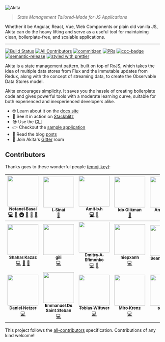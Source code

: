 ![Akita](https://s8.postimg.cc/d4m3fc9tx/image.png)
> *State Management Tailored-Made for JS Applications*

Whether it be Angular, React, Vue, Web Components or plain old vanilla JS, Akita can do the heavy lifting and serve as a useful tool for maintaining clean, boilerplate-free, and scalable applications.

<hr />

[![Build Status](https://img.shields.io/travis/datorama/akita.svg?style=flat-square)](https://travis-ci.org/datorama/akita)
[![All Contributors](https://img.shields.io/badge/all_contributors-19-orange.svg?style=flat-square)](#contributors)
[![commitizen](https://img.shields.io/badge/commitizen-friendly-brightgreen.svg?style=flat-square)]()
[![PRs](https://img.shields.io/badge/PRs-welcome-brightgreen.svg?style=flat-square)]()
[![coc-badge](https://img.shields.io/badge/codeof-conduct-ff69b4.svg?style=flat-square)]()
[![semantic-release](https://img.shields.io/badge/%20%20%F0%9F%93%A6%F0%9F%9A%80-semantic--release-e10079.svg?style=flat-square)](https://github.com/semantic-release/semantic-release)
[![styled with prettier](https://img.shields.io/badge/styled_with-prettier-ff69b4.svg?style=flat-square)](https://github.com/prettier/prettier)

Akita is a state management pattern, built on top of RxJS, which takes the idea of multiple data stores from Flux and the immutable updates from Redux, along with the concept of streaming data, to create the Observable Data Stores model.

Akita encourages simplicity. It saves you the hassle of creating boilerplate code and gives powerful tools with a moderate learning curve, suitable for both experienced and inexperienced developers alike.

- 🤓 Learn about it on the [docs site](https://netbasal.gitbook.io/akita/)
- 🚀 See it in action on [Stackblitz](https://stackblitz.com/edit/akita-todos-app)
- 😎 Use the [CLI](https://github.com/datorama/akita/tree/master/cli)
- 👉 Checkout the [sample application](http://akita.surge.sh/)
- 📖 Read the blog [posts](https://netbasal.gitbook.io/akita/general/blog-posts)
- 🍄 Join Akita's [Gitter](https://gitter.im/akita-state-management/Lobby#) room
## Contributors 

Thanks goes to these wonderful people ([emoji key](https://github.com/kentcdodds/all-contributors#emoji-key)):

<!-- ALL-CONTRIBUTORS-LIST:START - Do not remove or modify this section -->
<!-- prettier-ignore -->
| [<img src="https://avatars1.githubusercontent.com/u/6745730?v=4" width="100px;"/><br /><sub><b>Netanel Basal</b></sub>](https://www.netbasal.com)<br />[💻](https://github.com/NetanelBasal/akita/commits?author=NetanelBasal "Code") [🎨](#design-NetanelBasal "Design") [🚇](#infra-NetanelBasal "Infrastructure (Hosting, Build-Tools, etc)") [🤔](#ideas-NetanelBasal "Ideas, Planning, & Feedback") [📝](#blog-NetanelBasal "Blogposts") [📖](https://github.com/NetanelBasal/akita/commits?author=NetanelBasal "Documentation") | [<img src="https://avatars3.githubusercontent.com/u/638818?v=4" width="100px;"/><br /><sub><b>I. Sinai</b></sub>](https://github.com/theblushingcrow)<br />[📖](https://github.com/NetanelBasal/akita/commits?author=theblushingcrow "Documentation") | [<img src="https://avatars2.githubusercontent.com/u/78281?v=4" width="100px;"/><br /><sub><b>Amit b.h</b></sub>](https://github.com/bh86)<br />[💻](https://github.com/NetanelBasal/akita/commits?author=bh86 "Code") [🤔](#ideas-bh86 "Ideas, Planning, & Feedback") | [<img src="https://avatars2.githubusercontent.com/u/78281?v=4" width="100px;"/><br /><sub><b>Ido Glikman</b></sub>](https://github.com/glikman)<br />[🤔](#ideas-bh86 "Ideas, Planning, & Feedback") | [<img src="https://avatars0.githubusercontent.com/u/25507557?v=4" width="100px;"/><br /><sub><b>Anergelem</b></sub>](https://github.com/Anergelem)<br />[🎨](#design-Anergelem "Design") | [<img src="https://avatars2.githubusercontent.com/u/400244?v=4" width="100px;"/><br /><sub><b>Hoisel</b></sub>](https://github.com/hoisel)<br />[💻](https://github.com/NetanelBasal/akita/commits?author=hoisel "Code") | [<img src="https://avatars0.githubusercontent.com/u/13108166?v=4" width="100px;"/><br /><sub><b>Ange Picard</b></sub>](https://www.linkedin.com/in/ange-picard-54648b136/)<br />[📖](https://github.com/NetanelBasal/akita/commits?author=MonsieurMan "Documentation") |
| :---: | :---: | :---: | :---: | :---: | :---: | :---: |
| [<img src="https://avatars2.githubusercontent.com/u/17194830?v=4" width="100px;"/><br /><sub><b>Shahar Kazaz</b></sub>](https://github.com/shaharkazaz)<br />[💻](https://github.com/NetanelBasal/akita/commits?author=shaharkazaz "Code") [📖](https://github.com/NetanelBasal/akita/commits?author=shaharkazaz "Documentation") [📝](#blog-shaharkazaz "Blogposts") | [<img src="https://avatars0.githubusercontent.com/u/7280441?v=4" width="100px;"/><br /><sub><b>gili</b></sub>](https://github.com/ritox842)<br />[💻](https://github.com/NetanelBasal/akita/commits?author=ritox842 "Code") | [<img src="https://avatars0.githubusercontent.com/u/2098175?v=4" width="100px;"/><br /><sub><b>Dmitry A. Efimenko</b></sub>](http://dmitryefimenko.github.io/)<br />[💻](https://github.com/NetanelBasal/akita/commits?author=DmitryEfimenko "Code") [🤔](#ideas-DmitryEfimenko "Ideas, Planning, & Feedback") | [<img src="https://avatars0.githubusercontent.com/u/16970990?v=4" width="100px;"/><br /><sub><b>hiepxanh</b></sub>](https://github.com/hiepxanh)<br />[💻](https://github.com/NetanelBasal/akita/commits?author=hiepxanh "Code") | [<img src="https://avatars3.githubusercontent.com/u/1382768?v=4" width="100px;"/><br /><sub><b>Sean G. Wright</b></sub>](http://www.seangwright.me)<br />[🤔](#ideas-sgwatgit "Ideas, Planning, & Feedback") | [<img src="https://avatars0.githubusercontent.com/u/417709?v=4" width="100px;"/><br /><sub><b>Pedro Casaubon</b></sub>](http://www.xperiments.in)<br />[💻](https://github.com/NetanelBasal/akita/commits?author=xperiments "Code") | [<img src="https://avatars2.githubusercontent.com/u/16048976?v=4" width="100px;"/><br /><sub><b>omgwtflaserguns</b></sub>](https://github.com/omgwtflaserguns)<br />[💻](https://github.com/NetanelBasal/akita/commits?author=omgwtflaserguns "Code") |
| [<img src="https://avatars2.githubusercontent.com/u/14941988?v=4" width="100px;"/><br /><sub><b>Daniel Netzer</b></sub>](https://github.com/DanielNetzer)<br />[💻](https://github.com/NetanelBasal/akita/commits?author=DanielNetzer "Code") | [<img src="https://avatars3.githubusercontent.com/u/1046806?v=4" width="100px;"/><br /><sub><b>Emmanuel De Saint Steban</b></sub>](https://github.com/manudss)<br />[💻](https://github.com/NetanelBasal/akita/commits?author=manudss "Code") | [<img src="https://avatars1.githubusercontent.com/u/8677948?v=4" width="100px;"/><br /><sub><b>Tobias Wittwer</b></sub>](https://github.com/twittwer)<br />[💻](https://github.com/NetanelBasal/akita/commits?author=twittwer "Code") | [<img src="https://avatars2.githubusercontent.com/u/36441932?v=4" width="100px;"/><br /><sub><b>Miro Krenz</b></sub>](https://github.com/n0script)<br />[💻](https://github.com/NetanelBasal/akita/commits?author=n0script "Code") | [<img src="https://avatars1.githubusercontent.com/u/3656278?v=4" width="100px;"/><br /><sub><b>simeyla </b></sub>](https://github.com/simeyla)<br />[💻](https://github.com/NetanelBasal/akita/commits?author=simeyla "Code") [🤔](#ideas-simeyla "Ideas, Planning, & Feedback") |
<!-- ALL-CONTRIBUTORS-LIST:END -->

This project follows the [all-contributors](https://github.com/kentcdodds/all-contributors) specification. Contributions of any kind welcome!
